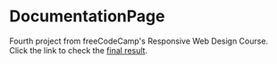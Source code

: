 # DocumentationPage

Fourth project from freeCodeCamp's Responsive Web Design Course.<br>
Click the link to check the <a href="https://manuelandrade1.github.io/DocumentationPage/documentationpage.html" target="_blank">final result</a>.
